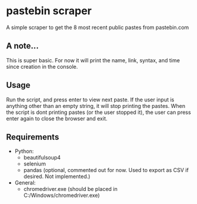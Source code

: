 # pastebin scraper
A simple scraper to get the 8 most recent public pastes from pastebin.com

## A note...
This is super basic. For now it will print the name, link, syntax, and time since creation in the console.

## Usage
Run the script, and press enter to view next paste. If the user input is anything other than an empty string, it will stop printing the pastes.
When the script is dont printing pastes (or the user stopped it), the user can press enter again to close the browser and exit.

## Requirements
* Python:
    * beautifulsoup4
    * selenium
    * pandas (optional, commented out for now. Used to export as CSV if desired. Not implemented.)
* General:
    * chromedriver.exe (should be placed in C:/Windows/chromedriver.exe)
